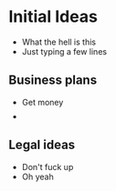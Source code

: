 # Initial Ideas

* What the hell is this
* Just typing a few lines

## Business plans
* Get money
* $$$$

## Legal ideas
* Don't fuck up
* Oh yeah
